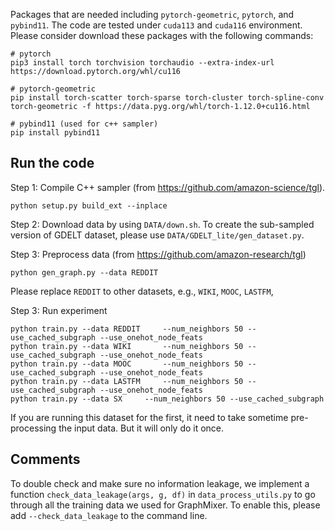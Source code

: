 Packages that are needed including `pytorch-geometric`, `pytorch`, and `pybind11`.
The code are tested under `cuda113` and `cuda116` environment. Please consider download these packages with the following commands:

```
# pytorch
pip3 install torch torchvision torchaudio --extra-index-url https://download.pytorch.org/whl/cu116

# pytorch-geometric
pip install torch-scatter torch-sparse torch-cluster torch-spline-conv torch-geometric -f https://data.pyg.org/whl/torch-1.12.0+cu116.html

# pybind11 (used for c++ sampler)
pip install pybind11
```



## Run the code

Step 1: Compile C++ sampler (from https://github.com/amazon-science/tgl).
```
python setup.py build_ext --inplace
```

Step 2: Download data by using `DATA/down.sh`. To create the sub-sampled version of GDELT dataset, please use `DATA/GDELT_lite/gen_dataset.py`.

Step 3: Preprocess data (from https://github.com/amazon-research/tgl)
```
python gen_graph.py --data REDDIT
```
Please replace `REDDIT` to other datasets, e.g., `WIKI`, `MOOC`, `LASTFM`,

Step 3: Run experiment
```
python train.py --data REDDIT     --num_neighbors 50 --use_cached_subgraph --use_onehot_node_feats
python train.py --data WIKI       --num_neighbors 50 --use_cached_subgraph --use_onehot_node_feats
python train.py --data MOOC       --num_neighbors 50 --use_cached_subgraph --use_onehot_node_feats
python train.py --data LASTFM     --num_neighbors 50 --use_cached_subgraph --use_onehot_node_feats
python train.py --data SX     --num_neighbors 50 --use_cached_subgraph
```

If you are running this dataset for the first, it need to take sometime pre-processing the input data. But it will only do it once.



## Comments

To double check and make sure no information leakage, we implement a function `check_data_leakage(args, g, df)` in `data_process_utils.py` to go through all the training data we used for GraphMixer. To enable this, please add `--check_data_leakage` to the command line.  
